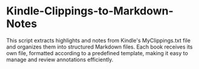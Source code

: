 # Kindle-Clippings-to-Markdown-Notes
This script extracts highlights and notes from Kindle's MyClippings.txt file and organizes them into structured Markdown files. Each book receives its own file, formatted according to a predefined template, making it easy to manage and review annotations efficiently.
